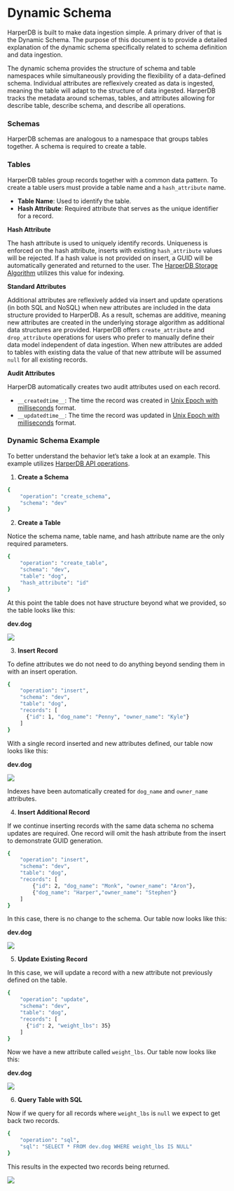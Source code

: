 # Dynamic Schema
HarperDB is built to make data ingestion simple. A primary driver of that is the Dynamic Schema. The purpose of this document is to provide a detailed explanation of the dynamic schema specifically related to schema definition and data ingestion.



The dynamic schema provides the structure of schema and table namespaces while simultaneously providing the flexibility of a data-defined schema. Individual attributes are reflexively created as data is ingested, meaning the table will adapt to the structure of data ingested. HarperDB tracks the metadata around schemas, tables, and attributes allowing for describe table, describe schema, and describe all operations.

### Schemas
HarperDB schemas are analogous to a namespace that groups tables together. A schema is required to create a table.

### Tables
HarperDB tables group records together with a common data pattern. To create a table users must provide a table name and a `hash_attribute` name.

* **Table Name**: Used to identify the table. 
* **Hash Attribute**: Required attribute that serves as the unique identifier for a record.

**Hash Attribute**

The hash attribute is used to uniquely identify records. Uniqueness is enforced on the hash attribute, inserts with existing `hash_attribute` values will be rejected. If a hash value is not provided on insert, a GUID will be automatically generated and returned to the user. The [HarperDB Storage Algorithm](https://harperdb.io/docs/reference/storage-algorithm/) utilizes this value for indexing.

**Standard Attributes**

Additional attributes are reflexively added via insert and update operations (in both SQL and NoSQL) when new attributes are included in the data structure provided to HarperDB. As a result, schemas are additive, meaning new attributes are created in the underlying storage algorithm as additional data structures are provided. HarperDB offers `create_attribute` and `drop_attribute` operations for users who prefer to manually define their data model independent of data ingestion. When new attributes are added to tables with existing data the value of that new attribute will be assumed `null` for all existing records.

**Audit Attributes**

HarperDB automatically creates two audit attributes used on each record.

* `__createdtime__`: The time the record was created in [Unix Epoch with milliseconds](https://www.epochconverter.com/) format.
* `__updatedtime__`: The time the record was updated in [Unix Epoch with milliseconds](https://www.epochconverter.com/) format.

### Dynamic Schema Example
To better understand the behavior let’s take a look at an example. This example utilizes [HarperDB API operations](https://api.harperdb.io/).

1) **Create a Schema**

```bash
{
    "operation": "create_schema",
    "schema": "dev"
}
```

2) **Create a Table**

Notice the schema name, table name, and hash attribute name are the only required parameters.

```bash
{
    "operation": "create_table",
    "schema": "dev",
    "table": "dog",
    "hash_attribute": "id"
}
```

At this point the table does not have structure beyond what we provided, so the table looks like this:

**dev.dog**

![](https://harperdb.io/app/webp-express/webp-images/doc-root/app/uploads/2021/04/dynamic_schema_2_create_table.png.webp)

3) **Insert Record**

To define attributes we do not need to do anything beyond sending them in with an insert operation.

```bash
{
    "operation": "insert",
    "schema": "dev",
    "table": "dog",
    "records": [
      {"id": 1, "dog_name": "Penny", "owner_name": "Kyle"}
    ]
}
```

With a single record inserted and new attributes defined, our table now looks like this:

**dev.dog**

![](https://harperdb.io/app/webp-express/webp-images/doc-root/app/uploads/2021/04/dynamic_schema_3_insert_record.png.webp)

Indexes have been automatically created for `dog_name` and `owner_name` attributes.

4) **Insert Additional Record**

If we continue inserting records with the same data schema no schema updates are required. One record will omit the hash attribute from the insert to demonstrate GUID generation.

```bash
{
    "operation": "insert",
    "schema": "dev",
    "table": "dog",
    "records": [
        {"id": 2, "dog_name": "Monk", "owner_name": "Aron"},
        {"dog_name": "Harper","owner_name": "Stephen"}
    ]
}
```

In this case, there is no change to the schema. Our table now looks like this:

**dev.dog**

![](https://harperdb.io/app/webp-express/webp-images/doc-root/app/uploads/2021/04/dynamic_schema_4_insert_additional_record.png.webp)

5) **Update Existing Record**

In this case, we will update a record with a new attribute not previously defined on the table.

```bash
{
    "operation": "update",
    "schema": "dev",
    "table": "dog",
    "records": [
      {"id": 2, "weight_lbs": 35}
    ]
}
```

Now we have a new attribute called `weight_lbs`. Our table now looks like this:

**dev.dog**

![](https://harperdb.io/app/webp-express/webp-images/doc-root/app/uploads/2021/04/dynamic_schema_5_update_existing_record.png.webp)

6) **Query Table with SQL**

Now if we query for all records where `weight_lbs` is `null` we expect to get back two records.

```bash
{
    "operation": "sql",
    "sql": "SELECT * FROM dev.dog WHERE weight_lbs IS NULL"
}
```

This results in the expected two records being returned.

![](https://harperdb.io/app/webp-express/webp-images/doc-root/app/uploads/2021/04/dynamic_schema_6_query_table_with_sql.png.webp)